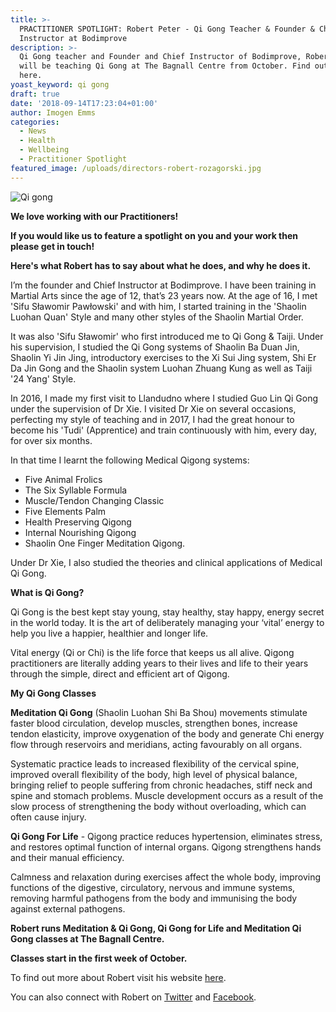 ```yaml
---
title: >-
  PRACTITIONER SPOTLIGHT: Robert Peter - Qi Gong Teacher & Founder & Chief
  Instructor at Bodimprove
description: >-
  Qi Gong teacher and Founder and Chief Instructor of Bodimprove, Robert Peter
  will be teaching Qi Gong at The Bagnall Centre from October. Find out more
  here. 
yoast_keyword: qi gong
draft: true
date: '2018-09-14T17:23:04+01:00'
author: Imogen Emms
categories:
  - News
  - Health
  - Wellbeing
  - Practitioner Spotlight
featured_image: /uploads/directors-robert-rozagorski.jpg
---
```

![Qi gong](/uploads/directors-robert-rozagorski.jpg)

**We love working with our Practitioners!**

**If you would like us to feature a spotlight on you and your work then please get in touch!**

**Here's what Robert has to say about what he does, and why he does it.**

I’m the founder and Chief Instructor at Bodimprove. I have been training in Martial Arts since the age of 12, that’s 23 years now. At the age of 16, I met 'Sifu Sławomir Pawłowski' and with him, I started training in the 'Shaolin Luohan Quan' Style and many other styles of the Shaolin Martial Order. 

It was also 'Sifu Sławomir' who first introduced me to Qi Gong & Taiji. Under his supervision, I studied the Qi Gong systems of Shaolin Ba Duan Jin, Shaolin Yi Jin Jing, introductory exercises to the Xi Sui Jing system, Shi Er Da Jin Gong and the Shaolin system Luohan Zhuang Kung as well as Taiji '24 Yang' Style.

In 2016, I made my first visit to Llandudno where I studied Guo Lin Qi Gong under the supervision of Dr Xie. I visited Dr Xie on several occasions, perfecting my style of teaching and in 2017, I had the great honour to become his 'Tudi' (Apprentice) and train continuously with him, every day, for over six months.

In that time I learnt the following Medical Qigong systems:

* Five Animal Frolics
* The Six Syllable Formula
* Muscle/Tendon Changing Classic
* Five Elements Palm
* Health Preserving Qigong
* Internal Nourishing Qigong
* Shaolin One Finger Meditation Qigong.

Under Dr Xie, I also studied the theories and clinical applications of Medical Qi Gong.

**What is Qi Gong?**

Qi Gong is the best kept stay young, stay healthy, stay happy, energy secret in the world today. It is the art of deliberately managing your ‘vital’ energy to help you live a happier, healthier and longer life.

Vital energy (Qi or Chi) is the life force that keeps us all alive. Qigong practitioners are literally adding years to their lives and life to their years through the simple, direct and efficient art of Qigong.

**My Qi Gong Classes**

**Meditation Qi Gong** (Shaolin Luohan Shi Ba Shou) movements stimulate faster blood circulation, develop muscles, strengthen bones, increase tendon elasticity, improve oxygenation of the body and generate Chi energy flow through reservoirs and meridians, acting favourably on all organs.

Systematic practice leads to increased flexibility of the cervical spine, improved overall flexibility of the body, high level of physical balance, bringing relief to people suffering from chronic headaches, stiff neck and spine and stomach problems. Muscle development occurs as a result of the slow process of strengthening the body without overloading, which can often cause injury. 

**Qi Gong For Life** - Qigong practice reduces hypertension, eliminates stress, and restores optimal function of internal organs. Qigong strengthens hands and their manual efficiency.

Calmness and relaxation during exercises affect the whole body, improving functions of the digestive, circulatory, nervous and immune systems, removing harmful pathogens from the body and immunising the body against external pathogens.

**Robert runs Meditation & Qi Gong, Qi Gong for Life and Meditation Qi Gong classes at The Bagnall Centre.**

**Classes start in the first week of October.** 

To find out more about Robert visit his website [here](https://bodimprove.com/).

You can also connect with Robert on [Twitter](https://twitter.com/bodimprove) and [Facebook](https://www.facebook.com/bodimprove).
